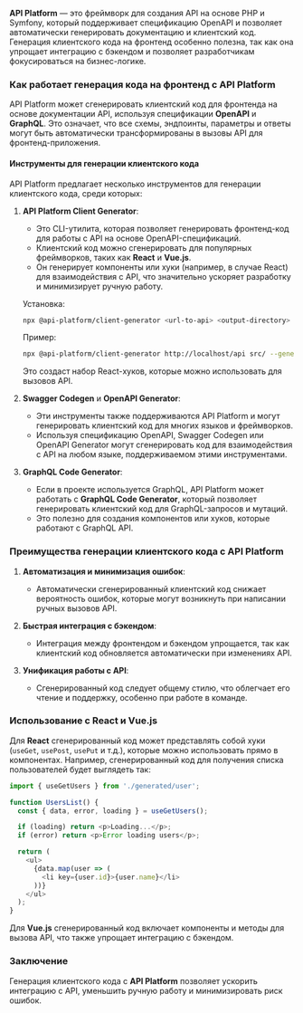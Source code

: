 **API Platform** — это фреймворк для создания API на основе PHP и Symfony, который поддерживает спецификацию OpenAPI и позволяет автоматически генерировать документацию и клиентский код. Генерация клиентского кода на фронтенд особенно полезна, так как она упрощает интеграцию с бэкендом и позволяет разработчикам фокусироваться на бизнес-логике.

### Как работает генерация кода на фронтенд с API Platform

API Platform может сгенерировать клиентский код для фронтенда на основе документации API, используя спецификации **OpenAPI** и **GraphQL**. Это означает, что все схемы, эндпоинты, параметры и ответы могут быть автоматически трансформированы в вызовы API для фронтенд-приложения.

#### Инструменты для генерации клиентского кода

API Platform предлагает несколько инструментов для генерации клиентского кода, среди которых:

1. **API Platform Client Generator**:
   - Это CLI-утилита, которая позволяет генерировать фронтенд-код для работы с API на основе OpenAPI-спецификаций.
   - Клиентский код можно сгенерировать для популярных фреймворков, таких как **React** и **Vue.js**.
   - Он генерирует компоненты или хуки (например, в случае React) для взаимодействия с API, что значительно ускоряет разработку и минимизирует ручную работу.
   
   Установка:
   ```bash
   npx @api-platform/client-generator <url-to-api> <output-directory> <framework>
   ```

   Пример:
   ```bash
   npx @api-platform/client-generator http://localhost/api src/ --generator react-hooks
   ```
   Это создаст набор React-хуков, которые можно использовать для вызовов API.

2. **Swagger Codegen** и **OpenAPI Generator**:
   - Эти инструменты также поддерживаются API Platform и могут генерировать клиентский код для многих языков и фреймворков.
   - Используя спецификацию OpenAPI, Swagger Codegen или OpenAPI Generator могут сгенерировать код для взаимодействия с API на любом языке, поддерживаемом этими инструментами.

3. **GraphQL Code Generator**:
   - Если в проекте используется GraphQL, API Platform может работать с **GraphQL Code Generator**, который позволяет генерировать клиентский код для GraphQL-запросов и мутаций.
   - Это полезно для создания компонентов или хуков, которые работают с GraphQL API.

### Преимущества генерации клиентского кода с API Platform

1. **Автоматизация и минимизация ошибок**:
   - Автоматически сгенерированный клиентский код снижает вероятность ошибок, которые могут возникнуть при написании ручных вызовов API.

2. **Быстрая интеграция с бэкендом**:
   - Интеграция между фронтендом и бэкендом упрощается, так как клиентский код обновляется автоматически при изменениях API.

3. **Унификация работы с API**:
   - Сгенерированный код следует общему стилю, что облегчает его чтение и поддержку, особенно при работе в команде.

### Использование с React и Vue.js

Для **React** сгенерированный код может представлять собой хуки (`useGet`, `usePost`, `usePut` и т.д.), которые можно использовать прямо в компонентах. Например, сгенерированный код для получения списка пользователей будет выглядеть так:

```javascript
import { useGetUsers } from './generated/user';

function UsersList() {
  const { data, error, loading } = useGetUsers();

  if (loading) return <p>Loading...</p>;
  if (error) return <p>Error loading users</p>;

  return (
    <ul>
      {data.map(user => (
        <li key={user.id}>{user.name}</li>
      ))}
    </ul>
  );
}
```

Для **Vue.js** сгенерированный код включает компоненты и методы для вызова API, что также упрощает интеграцию с бэкендом.

### Заключение

Генерация клиентского кода с **API Platform** позволяет ускорить интеграцию с API, уменьшить ручную работу и минимизировать риск ошибок.